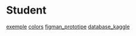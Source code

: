 # Student

[exemple](https://www.linkedin.com/feed/update/urn:li:activity:7308789501693194240/)
[colors](https://coolors.co/palettes/trending)
[figman_prototipe](https://www.figma.com/proto/CTNwMA68KeNIY0mkd3CvDe/Students_Grading?node-id=1-2&t=dYpnNZw5UDVPvrP7-0&scaling=min-zoom&content-scaling=fixed&page-id=0%3A1&starting-point-node-id=1%3A2)
[database_kaggle](https://www.kaggle.com/datasets/mahmoudelhemaly/students-grading-dataset/data)
